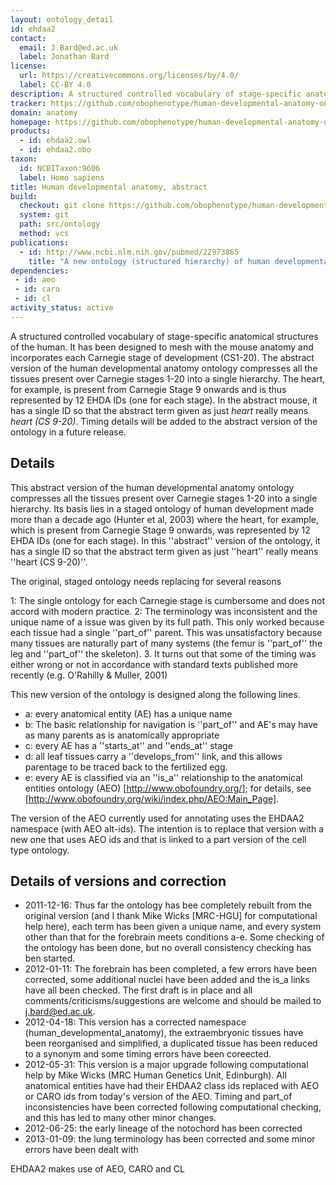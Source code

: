 ```yaml
---
layout: ontology_detail
id: ehdaa2
contact:
  email: J.Bard@ed.ac.uk
  label: Jonathan Bard
license:
  url: https://creativecommons.org/licenses/by/4.0/
  label: CC-BY 4.0
description: A structured controlled vocabulary of stage-specific anatomical structures of the developing human.
tracker: https://github.com/obophenotype/human-developmental-anatomy-ontology/issues
domain: anatomy
homepage: https://github.com/obophenotype/human-developmental-anatomy-ontology
products:
  - id: ehdaa2.owl
  - id: ehdaa2.obo
taxon:
  id: NCBITaxon:9606
  label: Homo sapiens
title: Human developmental anatomy, abstract
build:
  checkout: git clone https://github.com/obophenotype/human-developmental-anatomy-ontology.git
  system: git
  path: src/ontology
  method: vcs
publications:
  - id: http://www.ncbi.nlm.nih.gov/pubmed/22973865
    title: "A new ontology (structured hierarchy) of human developmental anatomy for the first 7 weeks (Carnegie stages 1-20)."
dependencies:
 - id: aeo
 - id: caro
 - id: cl
activity_status: active
---
```


A structured controlled vocabulary of stage-specific anatomical structures of the human. It has been designed to mesh with the mouse anatomy and incorporates each Carnegie stage of development (CS1-20). The abstract version of the human developmental anatomy ontology compresses all the tissues present over Carnegie stages 1-20 into a single hierarchy. The heart, for example, is present from Carnegie Stage 9 onwards and is thus represented by 12 EHDA IDs (one for each stage). In the abstract mouse, it has a single ID so that the abstract term given as just <i>heart</i> really means <i>heart (CS 9-20)</i>. Timing details will be added to the abstract version of the ontology in a future release.

## Details


This abstract version of the human developmental anatomy ontology compresses all the tissues present over Carnegie stages 1-20 into a single hierarchy. Its basis lies in a staged ontology of human development made more than a decade ago (Hunter et al, 2003) where the heart, for example, which is present from Carnegie Stage 9 onwards, was represented by 12 EHDA IDs (one for each stage). In this ''abstract'' version of the ontology, it has a single ID so that the abstract term given as just ''heart'' really means ''heart (CS 9-20)''.

The original, staged ontology needs replacing for several reasons

 1: The single ontology for each Carnegie stage is cumbersome and does not accord with modern practice.
 2: The terminology was inconsistent and the unique name of a issue was given by its full path. This only worked because each tissue had a single ''part_of'' parent. This was unsatisfactory because many tissues are naturally part of many systems (the femur is ''part_of'' the leg and ''part_of'' the skeleton).
 3. It turns out that some of the  timing was either wrong or not in accordance with standard texts published more recently (e.g. O'Rahilly & Muller, 2001)

This new version of the ontology is designed along the following lines.

 * a: every anatomical entity (AE) has a unique name
 * b: The basic relationship for navigation is ''part_of'' and AE's may have as many parents as is anatomically appropriate
 * c: every AE has a ''starts_at'' and ''ends_at'' stage
 * d: all leaf tissues carry a ''develops_from'' link, and this allows parentage to be traced back to the fertilized egg.
 * e: every AE is classified via an ''is_a'' relationship to the anatomical entities ontology (AEO)  [http://www.obofoundry.org/]; for details, see [http://www.obofoundry.org/wiki/index.php/AEO:Main_Page].

The version of the AEO currently used for annotating uses the EHDAA2 namespace (with AEO alt-ids). The intention is to replace that version with a new one that uses AEO ids and that is linked to a part version of the cell type ontology. 

## Details of versions and correction

 * 2011-12-16: Thus far the ontology has bee completely rebuilt from the original version (and I thank Mike Wicks [MRC-HGU] for computational help here), each term has been given a unique name, and every system other than that for the forebrain meets conditions a-e. Some checking of the ontology has been done, but no overall consistency checking has ben started.
 * 2012-01-11: The forebrain has been completed, a few errors have been corrected, some additional nuclei have been added and the is_a links have all been checked. The first draft is in place and all comments/criticisms/suggestions are welcome and should be mailed to j.bard@ed.ac.uk.
 * 2012-04-18: This version has a corrected namespace (human_developmental_anatomy), the extraembryonic tissues have been reorganised and simplified, a duplicated tissue has been reduced to a synonym and some timing errors have been coreected.
 * 2012-05-31: This version is a major upgrade following computational help by Mike Wicks (MRC Human Genetics Unit, Edinburgh).  All anatomical entities have had their EHDAA2 class ids replaced with AEO or CARO ids from today's version of the AEO. Timing and part_of inconsistencies have been corrected following computational checking, and this has led to many other minor changes.
 * 2012-06-25: the early lineage of the notochord has been corrected
 * 2013-01-09: the lung terminology has been corrected and some minor errors have been dealt with

EHDAA2 makes use of AEO, CARO and CL
